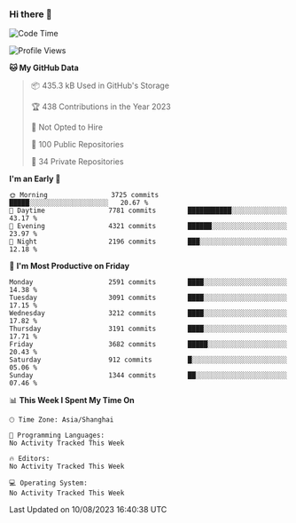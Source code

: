 ### Hi there 👋

<!--
**qbosen/qbosen** is a ✨ _special_ ✨ repository because its `README.md` (this file) appears on your GitHub profile.

Here are some ideas to get you started:

- 🔭 I’m currently working on ...
- 🌱 I’m currently learning ...
- 👯 I’m looking to collaborate on ...
- 🤔 I’m looking for help with ...
- 💬 Ask me about ...
- 📫 How to reach me: ...
- 😄 Pronouns: ...
- ⚡ Fun fact: ...
-->

<!--START_SECTION:waka-->
![Code Time](http://img.shields.io/badge/Code%20Time-2%2C111%20hrs%2036%20mins-blue)

![Profile Views](http://img.shields.io/badge/Profile%20Views-1-blue)

**🐱 My GitHub Data** 

> 📦 435.3 kB Used in GitHub's Storage 
 > 
> 🏆 438 Contributions in the Year 2023
 > 
> 🚫 Not Opted to Hire
 > 
> 📜 100 Public Repositories 
 > 
> 🔑 34 Private Repositories 
 > 
**I'm an Early 🐤** 

```text
🌞 Morning                3725 commits        █████░░░░░░░░░░░░░░░░░░░░   20.67 % 
🌆 Daytime                7781 commits        ███████████░░░░░░░░░░░░░░   43.17 % 
🌃 Evening                4321 commits        ██████░░░░░░░░░░░░░░░░░░░   23.97 % 
🌙 Night                  2196 commits        ███░░░░░░░░░░░░░░░░░░░░░░   12.18 % 
```
📅 **I'm Most Productive on Friday** 

```text
Monday                   2591 commits        ████░░░░░░░░░░░░░░░░░░░░░   14.38 % 
Tuesday                  3091 commits        ████░░░░░░░░░░░░░░░░░░░░░   17.15 % 
Wednesday                3212 commits        ████░░░░░░░░░░░░░░░░░░░░░   17.82 % 
Thursday                 3191 commits        ████░░░░░░░░░░░░░░░░░░░░░   17.71 % 
Friday                   3682 commits        █████░░░░░░░░░░░░░░░░░░░░   20.43 % 
Saturday                 912 commits         █░░░░░░░░░░░░░░░░░░░░░░░░   05.06 % 
Sunday                   1344 commits        ██░░░░░░░░░░░░░░░░░░░░░░░   07.46 % 
```


📊 **This Week I Spent My Time On** 

```text
🕑︎ Time Zone: Asia/Shanghai

💬 Programming Languages: 
No Activity Tracked This Week

🔥 Editors: 
No Activity Tracked This Week

💻 Operating System: 
No Activity Tracked This Week
```


 Last Updated on 10/08/2023 16:40:38 UTC
<!--END_SECTION:waka-->
